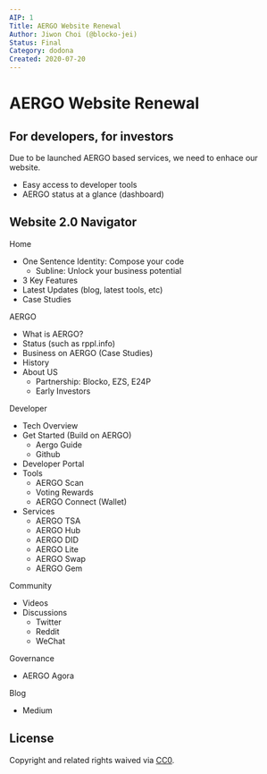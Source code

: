 ```yaml
---
AIP: 1
Title: AERGO Website Renewal
Author: Jiwon Choi (@blocko-jei)
Status: Final
Category: dodona
Created: 2020-07-20
---
```


# AERGO Website Renewal

## For developers, for investors
Due to be launched AERGO based services, we need to enhace our website.
- Easy access to developer tools
- AERGO status at a glance (dashboard)

## Website 2.0 Navigator
Home
- One Sentence Identity:  Compose your code
   + Subline:  Unlock your business potential
- 3 Key Features
- Latest Updates (blog, latest tools, etc)
- Case Studies

AERGO
- What is AERGO?
- Status (such as rppl.info)
- Business on AERGO (Case Studies)
- History
- About US
  + Partnership:  Blocko, EZS, E24P
  + Early Investors

Developer
- Tech Overview
- Get Started (Build on AERGO)
  + Aergo Guide
  + Github 
- Developer Portal
- Tools
  + AERGO Scan
  + Voting Rewards
  + AERGO Connect (Wallet)
- Services
  + AERGO TSA
  + AERGO Hub
  + AERGO DID
  + AERGO Lite
  + AERGO Swap
  + AERGO Gem

Community
- Videos
- Discussions
  + Twitter
  + Reddit
  + WeChat

Governance
- AERGO Agora

Blog
- Medium

## License
Copyright and related rights waived via [CC0](https://creativecommons.org/publicdomain/zero/1.0/).
